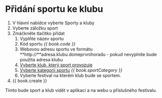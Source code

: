 # Přidání sportu ke klubu

1. V hlavní nabídce vyberte Sporty a kluby
2. Vyberte záložku sport
3. Zmáčkněte tlačítko přidat
   1. Vyplňte název sportu
   2. Kód sportu _{{ book.code }}_
   3. Webovou adresu sportu ve formátu **http://**adresa.klubu.domeprvnihoradu - pokud nevyplníte bude použita adresa klubu
   4. [Vyberte klub, který sport provozuje](/pridani-noveho-klubu.md "Přejít na přidání klubu")
   5. [Vyberte kategorii sportu](/pridani-kategorie-sportu.md "Přejít na přidání nové kategorie")  _{{ book.sportCategory }}_
   6. Vyberte festival na kterém klub bude se sportem.
4. {{ book.create }}

Tímto bude sport a klub vidět v aplikaci a na webu u příslušného festivalu.

